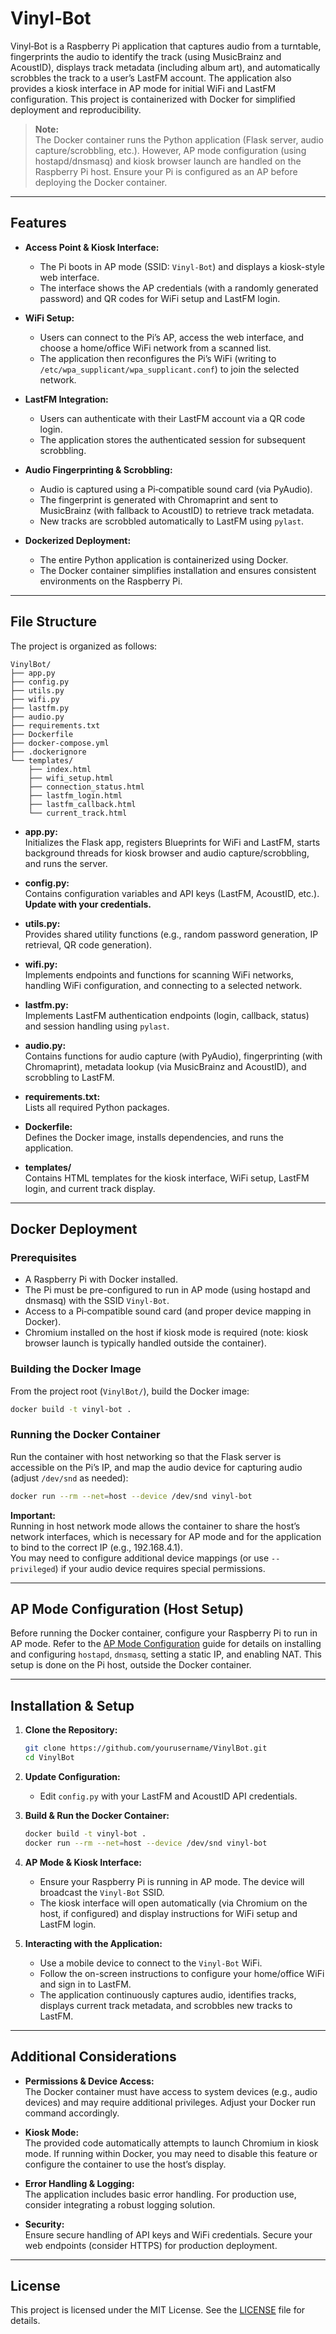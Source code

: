 # Vinyl‑Bot

Vinyl‑Bot is a Raspberry Pi application that captures audio from a turntable, fingerprints the audio to identify the track (using MusicBrainz and AcoustID), displays track metadata (including album art), and automatically scrobbles the track to a user’s LastFM account. The application also provides a kiosk interface in AP mode for initial WiFi and LastFM configuration. This project is containerized with Docker for simplified deployment and reproducibility.

> **Note:**  
> The Docker container runs the Python application (Flask server, audio capture/scrobbling, etc.). However, AP mode configuration (using hostapd/dnsmasq) and kiosk browser launch are handled on the Raspberry Pi host. Ensure your Pi is configured as an AP before deploying the Docker container.

---

## Features

- **Access Point & Kiosk Interface:**  
  - The Pi boots in AP mode (SSID: `Vinyl-Bot`) and displays a kiosk-style web interface.
  - The interface shows the AP credentials (with a randomly generated password) and QR codes for WiFi setup and LastFM login.

- **WiFi Setup:**  
  - Users can connect to the Pi’s AP, access the web interface, and choose a home/office WiFi network from a scanned list.
  - The application then reconfigures the Pi’s WiFi (writing to `/etc/wpa_supplicant/wpa_supplicant.conf`) to join the selected network.

- **LastFM Integration:**  
  - Users can authenticate with their LastFM account via a QR code login.
  - The application stores the authenticated session for subsequent scrobbling.

- **Audio Fingerprinting & Scrobbling:**  
  - Audio is captured using a Pi‑compatible sound card (via PyAudio).
  - The fingerprint is generated with Chromaprint and sent to MusicBrainz (with fallback to AcoustID) to retrieve track metadata.
  - New tracks are scrobbled automatically to LastFM using `pylast`.

- **Dockerized Deployment:**  
  - The entire Python application is containerized using Docker.
  - The Docker container simplifies installation and ensures consistent environments on the Raspberry Pi.

---

## File Structure
The project is organized as follows:
```
VinylBot/
├── app.py
├── config.py
├── utils.py
├── wifi.py
├── lastfm.py
├── audio.py
├── requirements.txt
├── Dockerfile
├── docker-compose.yml
├── .dockerignore 
└── templates/
    ├── index.html
    ├── wifi_setup.html
    ├── connection_status.html
    ├── lastfm_login.html
    ├── lastfm_callback.html
    └── current_track.html
```
- **app.py:**  
  Initializes the Flask app, registers Blueprints for WiFi and LastFM, starts background threads for kiosk browser and audio capture/scrobbling, and runs the server.

- **config.py:**  
  Contains configuration variables and API keys (LastFM, AcoustID, etc.). **Update with your credentials.**

- **utils.py:**  
  Provides shared utility functions (e.g., random password generation, IP retrieval, QR code generation).

- **wifi.py:**  
  Implements endpoints and functions for scanning WiFi networks, handling WiFi configuration, and connecting to a selected network.

- **lastfm.py:**  
  Implements LastFM authentication endpoints (login, callback, status) and session handling using `pylast`.

- **audio.py:**  
  Contains functions for audio capture (with PyAudio), fingerprinting (with Chromaprint), metadata lookup (via MusicBrainz and AcoustID), and scrobbling to LastFM.

- **requirements.txt:**  
  Lists all required Python packages.

- **Dockerfile:**  
  Defines the Docker image, installs dependencies, and runs the application.

- **templates/**  
  Contains HTML templates for the kiosk interface, WiFi setup, LastFM login, and current track display.

---

## Docker Deployment

### Prerequisites

- A Raspberry Pi with Docker installed.
- The Pi must be pre-configured to run in AP mode (using hostapd and dnsmasq) with the SSID `Vinyl-Bot`.
- Access to a Pi‑compatible sound card (and proper device mapping in Docker).
- Chromium installed on the host if kiosk mode is required (note: kiosk browser launch is typically handled outside the container).

### Building the Docker Image

From the project root (`VinylBot/`), build the Docker image:
```bash
docker build -t vinyl-bot .
```
### Running the Docker Container

Run the container with host networking so that the Flask server is accessible on the Pi’s IP, and map the audio device for capturing audio (adjust `/dev/snd` as needed):

```bash
docker run --rm --net=host --device /dev/snd vinyl-bot
```
**Important:**  
Running in host network mode allows the container to share the host’s network interfaces, which is necessary for AP mode and for the application to bind to the correct IP (e.g., 192.168.4.1).  
You may need to configure additional device mappings (or use `--privileged`) if your audio device requires special permissions.

---

## AP Mode Configuration (Host Setup)

Before running the Docker container, configure your Raspberry Pi to run in AP mode. Refer to the [AP Mode Configuration](./AP_MODE_CONFIGURATION.md) guide for details on installing and configuring `hostapd`, `dnsmasq`, setting a static IP, and enabling NAT. This setup is done on the Pi host, outside the Docker container.

---

## Installation & Setup

1. **Clone the Repository:**

   ```bash
   git clone https://github.com/yourusername/VinylBot.git
   cd VinylBot
   ```

2. **Update Configuration:**
   - Edit `config.py` with your LastFM and AcoustID API credentials.

3. **Build & Run the Docker Container:**

   ```bash
   docker build -t vinyl-bot .
   docker run --rm --net=host --device /dev/snd vinyl-bot
   ```

4. **AP Mode & Kiosk Interface:**
   - Ensure your Raspberry Pi is running in AP mode. The device will broadcast the `Vinyl-Bot` SSID.
   - The kiosk interface will open automatically (via Chromium on the host, if configured) and display instructions for WiFi setup and LastFM login.

5. **Interacting with the Application:**
   - Use a mobile device to connect to the `Vinyl-Bot` WiFi.
   - Follow the on-screen instructions to configure your home/office WiFi and sign in to LastFM.
   - The application continuously captures audio, identifies tracks, displays current track metadata, and scrobbles new tracks to LastFM.

---

## Additional Considerations

- **Permissions & Device Access:**  
  The Docker container must have access to system devices (e.g., audio devices) and may require additional privileges. Adjust your Docker run command accordingly.

- **Kiosk Mode:**  
  The provided code automatically attempts to launch Chromium in kiosk mode. If running within Docker, you may need to disable this feature or configure the container to use the host’s display.

- **Error Handling & Logging:**  
  The application includes basic error handling. For production use, consider integrating a robust logging solution.

- **Security:**  
  Ensure secure handling of API keys and WiFi credentials. Secure your web endpoints (consider HTTPS) for production deployment.

---

## License

This project is licensed under the MIT License. See the [LICENSE](LICENSE) file for details.
